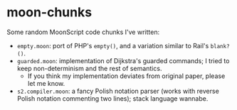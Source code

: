 # moon-chunks
Some random MoonScript code chunks I've written:
* `empty.moon`: port of PHP's `empty()`, and a variation similar to Rail's `blank?()`.
* `guarded.moon`: implementation of Dijkstra's guarded commands; I tried to keep non-determinism and the rest of semantics.
    * If you think my implementation deviates from original paper, please let me know.
* `s2.compiler.moon`: a fancy Polish notation parser (works with reverse Polish notation commenting two lines); stack language wannabe.
